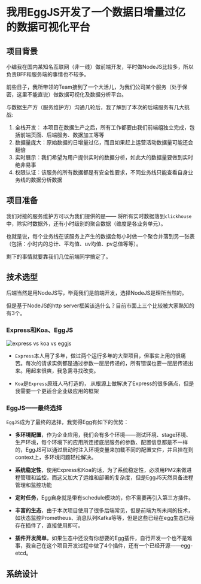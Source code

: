 # 我用EggJS开发了一个数据日增量过亿的数据可视化平台

## 项目背景

小编我在国内某知名互联网（非一线）做前端开发，平时做NodeJS比较多，所以负责BFF和服务端的事情也不较多。

前些日子，我所带领的Team接到了一个大活儿，为我们公司某个服务（处于保密，这里不能直说）做数据可视化及数据分析平台。

与数据生产方（服务维护方）沟通几轮后，我了解到了本次的后端服务有几大挑战:

 1. 全栈开发： 本项目在数据生产之后，所有工作都要由我们前端组独立完成，包括前端页面、后端服务、数据加工等等
 2. 数据量庞大：原始数据的日增量过亿，而且如果赶上运营活动数据量可能还会翻倍
 3. 实时展示：我们希望为用户提供实时的数据分析，如此大的数据量要做到实时绝非易事
 4. 权限认证：该服务的所有数据都是有安全性要求，不同业务线只能查看自身业务线的数据分析数据
 
## 项目准备

我们对接的服务维护方可以为我们提供的是—— 将所有实时数据落到`clickhouse`中，除实时数据外，还有小时级别的聚合数据（维度是各业务单元）。

也就是说，每个业务线在该服务上产生的数据会每小时做一个聚合并落到另一张表（包括：小时内的总计、平均值、uv均值、pv总值等等）。

剩下的事情就要靠我们几位前端同学搞定了。


## 技术选型

后端当然是用NodeJS写，毕竟我们是前端开发，选择NodeJS是理所当然的。

但是基于NodeJS的http server框架该选什么？目前市面上三个比较被大家熟知的有3个。


### Express和Koa、EggJS

![express vs koa vs eggjs](http://image.wangchong.tech/e-k-e-logos.png)

 * `Express`本人用了多年，做过两个运行多年的大型项目，但事实上用的很痛苦。每次的请求实例都是通过参数一层层传递的，所有错误也要一层层传递出来。用起来很爽，我急需寻找改变。
 
 * `Koa`是`Express`原班人马打造的， 从根源上做解决了Express的很多痛点，但是我需要一个更适合企业级应用的框架
 
 
### EggJS——最终选择

`EggJS`成为了最终的选择，我觉得Egg有如下的优势：

 * **多环境配置**，作为企业应用，我们会有多个环境——测试环境、stage环境、生产环境，每个环境下的应用所连接底层服务的参数、配置信息都是不一样的，EggJS可以通过启动时注入环境变量来加载不同的配置文件，并且挂在到context上，多环境问题轻松解决。
 
 * **系统稳定性**，使用Express和Koa的话，为了系统稳定性，必须用PM2来做进程管理和监控，而这又加大了运维和部署的复杂度，但是EggJS天然具备进程管理和监控功能
 
 * **定时任务**，Egg自身就是带有schedule模块的，你不需要再引入第三方插件。
 
 * **丰富的生态**，由于本次项目使用了很多后端常见，但是前端为所未闻的技术，如状态监控Prometheus、消息队列Kafka等等，但是这些已经在egg生态已经存在插件了，直接使用即可。
 
 * **插件开发简单**，如果生态中还没有你想要的Egg插件，自行开发一个也不是难事，我自己在这个项目开发过程中做了4个插件，还有一个已经开源——egg-etcd。


## 系统设计

